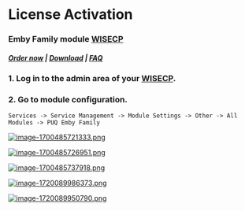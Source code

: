 # License Activation

### Emby Family module **[WISECP](https://puqcloud.com/link.php?id=78)** 

##### [Order now](https://puqcloud.com/index.php?rp=/store/wisecp-module-emby-family) | [Download](https://download.puqcloud.com/WISECP/Product/PUQ_WISECP-Emby-Family/) | [FAQ](https://faq.puqcloud.com/)

### 1. Log in to the admin area of your **[WISECP](https://puqcloud.com/link.php?id=78)**.

### 2. Go to module configuration.

```
Services -> Service Management -> Module Settings -> Other -> All Modules -> PUQ Emby Family
```

[![image-1700485721333.png](https://doc.puq.info/uploads/images/gallery/2023-11/scaled-1680-/image-1700485721333.png)](https://doc.puq.info/uploads/images/gallery/2023-11/image-1700485721333.png)

[![image-1700485726951.png](https://doc.puq.info/uploads/images/gallery/2023-11/scaled-1680-/image-1700485726951.png)](https://doc.puq.info/uploads/images/gallery/2023-11/image-1700485726951.png)

[![image-1700485737918.png](https://doc.puq.info/uploads/images/gallery/2023-11/scaled-1680-/image-1700485737918.png)](https://doc.puq.info/uploads/images/gallery/2023-11/image-1700485737918.png)

[![image-1720089986373.png](https://doc.puq.info/uploads/images/gallery/2024-07/scaled-1680-/image-1720089986373.png)](https://doc.puq.info/uploads/images/gallery/2024-07/image-1720089986373.png)

[![image-1720089950790.png](https://doc.puq.info/uploads/images/gallery/2024-07/scaled-1680-/image-1720089950790.png)](https://doc.puq.info/uploads/images/gallery/2024-07/image-1720089950790.png)